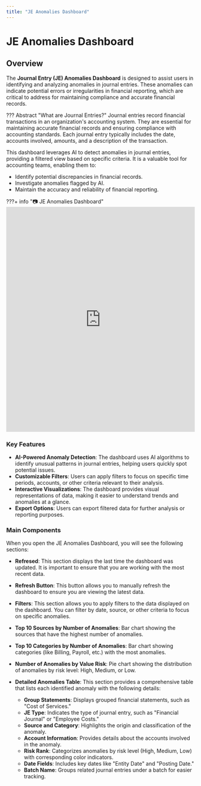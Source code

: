 ```yaml
---
title: "JE Anomalies Dashboard"
---
```


# **JE Anomalies Dashboard**

## Overview

The **Journal Entry (JE) Anomalies Dashboard** is designed to assist users in identifying and analyzing anomalies in journal entries. These anomalies can indicate potential errors or irregularities in financial reporting, which are critical to address for maintaining compliance and accurate financial records.

??? Abstract "What are Journal Entries?"
    Journal entries record financial transactions in an organization's accounting system. They are essential for maintaining accurate financial records and ensuring compliance with accounting standards. Each journal entry typically includes the date, accounts involved, amounts, and a description of the transaction.

This dashboard leverages AI to detect anomalies in journal entries, providing a filtered view based on specific criteria. It is a valuable tool for accounting teams, enabling them to:

- Identify potential discrepancies in financial records.
- Investigate anomalies flagged by AI.
- Maintain the accuracy and reliability of financial reporting.

???+ info "📷 JE Anomalies Dashboard"
    <iframe src="https://viewer.diagrams.net/?tags=%7B%7D&lightbox=1&highlight=0000ff&edit=_blank&layers=1&nav=1&title=Installation%20Guide.drawio&page-id=68-UrXZ6Sx61n0EBf8kO&dark=auto#Uhttps%3A%2F%2Fdrive.google.com%2Fuc%3Fid%3D1LP6U6tDhud-D4lCmfg9O36HgN874N636%26export%3Ddownload" width="100%" height="600" style="border: none;"></iframe>

### **Key Features**

- **AI-Powered Anomaly Detection**: The dashboard uses AI algorithms to identify unusual patterns in journal entries, helping users quickly spot potential issues.
- **Customizable Filters**: Users can apply filters to focus on specific time periods, accounts, or other criteria relevant to their analysis.
- **Interactive Visualizations**: The dashboard provides visual representations of data, making it easier to understand trends and anomalies at a glance.
- **Export Options**: Users can export filtered data for further analysis or reporting purposes.

### **Main Components**

When you open the JE Anomalies Dashboard, you will see the following sections:

- **Refresed**: This section displays the last time the dashboard was updated. It is important to ensure that you are working with the most recent data.
- **Refresh Button**: This button allows you to manually refresh the dashboard to ensure you are viewing the latest data.
- **Filters**: This section allows you to apply filters to the data displayed on the dashboard. You can filter by date, source, or other criteria to focus on specific anomalies.
- **Top 10 Sources by Number of Anomalies**: Bar chart showing the sources that have the highest number of anomalies.
- **Top 10 Categories by Number of Anomalies**: Bar chart showing categories (like Billing, Payroll, etc.) with the most anomalies.
- **Number of Anomalies by Value Risk**: Pie chart showing the distribution of anomalies by risk level: High, Medium, or Low.
- **Detailed Anomalies Table**: This section provides a comprehensive table that lists each identified anomaly with the following details:

    - **Group Statements**: Displays grouped financial statements, such as "Cost of Services."
    - **JE Type**: Indicates the type of journal entry, such as "Financial Journal" or "Employee Costs."
    - **Source and Category**: Highlights the origin and classification of the anomaly.
    - **Account Information**: Provides details about the accounts involved in the anomaly.
    - **Risk Rank**: Categorizes anomalies by risk level (High, Medium, Low) with corresponding color indicators.
    - **Date Fields**: Includes key dates like "Entity Date" and "Posting Date."
    - **Batch Name**: Groups related journal entries under a batch for easier tracking.
